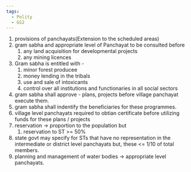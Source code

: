 ```yaml
---
tags:
  - Polity
  - GS2
---
```

1. provisions of panchayats(Extension to the scheduled areas)
2. gram sabha and appropriate level of Panchayat to be consulted before
	1. any land acquisition for developmental projects
	2. any mining licences
3. Gram sabha is entitled with - 
	1. minor forest producee
	2. money lending in the tribals
	3. use and sale of intoxicants
	4. control over all institutions and functionaries in all social sectors
4. gram sabha shall approve - plans, projects before village panchayat execute them.
5. gram sabha shall indentify the beneficiaries for these programmes.
6. village level panchayats required to obtian certificate before utilizing funds for these plans / projects
7. reservation -> proportion to the population but 
	1. reservation to ST >= 50%
8. state govt may specify for STs that have no representation in the intermediate or district level panchayats but, these <= 1/10 of total members.
9. planning and management of water bodies -> appropriate level panchayats.